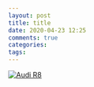 ```yaml
---
layout: post
title: title
date: 2020-04-23 12:25
comments: true
categories:
tags:
---
```


[![Audi R8](http://img.youtube.com/vi/KOxbO0EI4MA/0.jpg)](https://www.youtube.com/watch?v=KOxbO0EI4MA "Audi R8")
